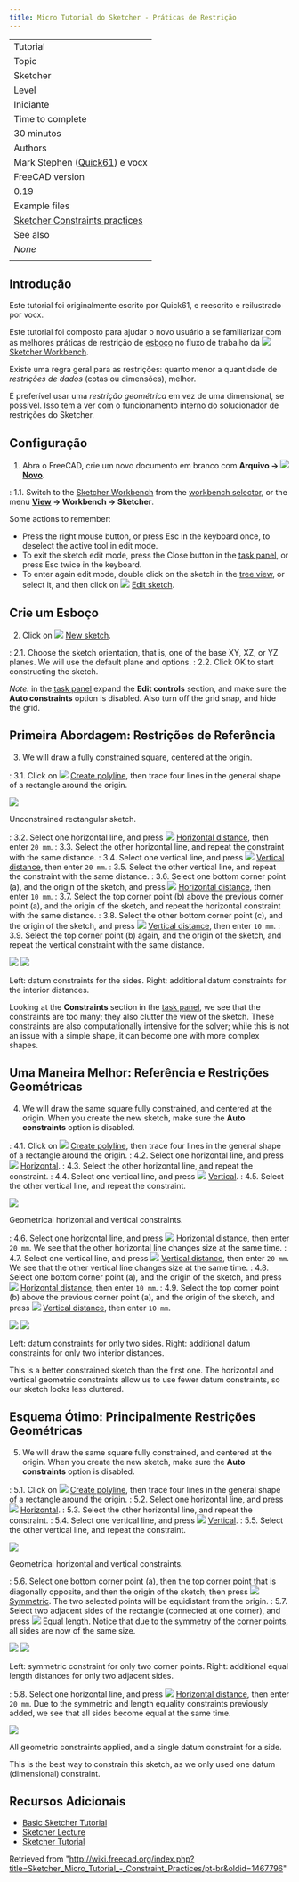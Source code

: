 ```yaml
---
title: Micro Tutorial do Sketcher - Práticas de Restrição
---
```

|  |
| --- |
| Tutorial |
| Topic |
| Sketcher |
| Level |
| Iniciante |
| Time to complete |
| 30 minutos |
| Authors |
| Mark Stephen ([Quick61](/User:Quick61 "User:Quick61")) e vocx |
| FreeCAD version |
| 0.19 |
| Example files |
| [Sketcher Constraints practices](https://forum.freecadweb.org/viewtopic.php?f=36&p=371659#p371659) |
| See also |
| *None* |
|  |

## Introdução

Este tutorial foi originalmente escrito por Quick61, e reescrito e reilustrado por vocx.

Este tutorial foi composto para ajudar o novo usuário a se familiarizar com as melhores práticas de restrição de [esboço](/Sketch "Sketch") no fluxo de trabalho da ![](/images/Workbench_Sketcher.svg) [Sketcher Workbench](/Sketcher_Workbench/pt-br "Sketcher Workbench/pt-br").

Existe uma regra geral para as restrições: quanto menor a quantidade de *restrições de dados* (cotas ou dimensões), melhor.

É preferível usar uma *restrição geométrica* em vez de uma dimensional, se possível. Isso tem a ver com o funcionamento interno do solucionador de restrições do Sketcher.

## Configuração

1. Abra o FreeCAD, crie um novo documento em branco com **Arquivo → ![](/images/Std_New.svg) [Novo](/Std_New "Std New")**.

:   1.1. Switch to the [Sketcher Workbench](/Sketcher_Workbench "Sketcher Workbench") from the [workbench selector](/Std_Workbench "Std Workbench"), or the menu **[View](/Std_View_Menu "Std View Menu") → Workbench → Sketcher**.

Some actions to remember:

* Press the right mouse button, or press Esc in the keyboard once, to deselect the active tool in edit mode.
* To exit the sketch edit mode, press the Close button in the [task panel](/Task_panel "Task panel"), or press Esc twice in the keyboard.
* To enter again edit mode, double click on the sketch in the [tree view](/Tree_view "Tree view"), or select it, and then click on ![](/images/Sketcher_EditSketch.svg) [Edit sketch](/Sketcher_EditSketch "Sketcher EditSketch").

## Crie um Esboço

2. Click on ![](/images/Sketcher_NewSketch.svg) [New sketch](/Sketcher_NewSketch "Sketcher NewSketch").

:   2.1. Choose the sketch orientation, that is, one of the base XY, XZ, or YZ planes. We will use the default plane and options.
:   2.2. Click OK to start constructing the sketch.

*Note:* in the [task panel](/Task_panel "Task panel") expand the **Edit controls** section, and make sure the **Auto constraints** option is disabled. Also turn off the grid snap, and hide the grid.

## Primeira Abordagem: Restrições de Referência

3. We will draw a fully constrained square, centered at the origin.

:   3.1. Click on ![](/images/Sketcher_CreatePolyline.svg) [Create polyline](/Sketcher_CreatePolyline "Sketcher CreatePolyline"), then trace four lines in the general shape of a rectangle around the origin.

![](/images/01a_Sk02_Sketcher_Rectangle_unconstrained.png)

Unconstrained rectangular sketch.

:   3.2. Select one horizontal line, and press ![](/images/Constraint_HorizontalDistance.svg) [Horizontal distance](/Sketcher_ConstrainDistanceX "Sketcher ConstrainDistanceX"), then enter `20 mm`.
:   3.3. Select the other horizontal line, and repeat the constraint with the same distance.
:   3.4. Select one vertical line, and press ![](/images/Constraint_VerticalDistance.svg) [Vertical distance](/Sketcher_ConstrainDistanceY "Sketcher ConstrainDistanceY"), then enter `20 mm`.
:   3.5. Select the other vertical line, and repeat the constraint with the same distance.
:   3.6. Select one bottom corner point (a), and the origin of the sketch, and press ![](/images/Constraint_HorizontalDistance.svg) [Horizontal distance](/Sketcher_ConstrainDistanceX "Sketcher ConstrainDistanceX"), then enter `10 mm`.
:   3.7. Select the top corner point (b) above the previous corner point (a), and the origin of the sketch, and repeat the horizontal constraint with the same distance.
:   3.8. Select the other bottom corner point (c), and the origin of the sketch, and press ![](/images/Constraint_VerticalDistance.svg) [Vertical distance](/Sketcher_ConstrainDistanceY "Sketcher ConstrainDistanceY"), then enter `10 mm`.
:   3.9. Select the top corner point (b) again, and the origin of the sketch, and repeat the vertical constraint with the same distance.

![](/images/01b_Sk02_Sketcher_Rectangle_constrained_lengths_1.png) ![](/images/01c_Sk02_Sketcher_Rectangle_constrained_lengths_2.png)

Left: datum constraints for the sides. Right: additional datum constraints for the interior distances.

Looking at the **Constraints** section in the [task panel](/Task_panel "Task panel"), we see that the constraints are too many; they also clutter the view of the sketch. These constraints are also computationally intensive for the solver; while this is not an issue with a simple shape, it can become one with more complex shapes.

## Uma Maneira Melhor: Referência e Restrições Geométricas

4. We will draw the same square fully constrained, and centered at the origin. When you create the new sketch, make sure the **Auto constraints** option is disabled.

:   4.1. Click on ![](/images/Sketcher_CreatePolyline.svg) [Create polyline](/Sketcher_CreatePolyline "Sketcher CreatePolyline"), then trace four lines in the general shape of a rectangle around the origin.
:   4.2. Select one horizontal line, and press ![](/images/Constraint_Horizontal.svg) [Horizontal](/Sketcher_ConstrainHorizontal "Sketcher ConstrainHorizontal").
:   4.3. Select the other horizontal line, and repeat the constraint.
:   4.4. Select one vertical line, and press ![](/images/Constraint_Vertical.svg) [Vertical](/Sketcher_ConstrainVertical "Sketcher ConstrainVertical").
:   4.5. Select the other vertical line, and repeat the constraint.

![](/images/02a_Sk02_Sketcher_Rectangle_constrained_horizontal-vertical.png)

Geometrical horizontal and vertical constraints.

:   4.6. Select one horizontal line, and press ![](/images/Constraint_HorizontalDistance.svg) [Horizontal distance](/Sketcher_ConstrainDistanceX "Sketcher ConstrainDistanceX"), then enter `20 mm`. We see that the other horizontal line changes size at the same time.
:   4.7. Select one vertical line, and press ![](/images/Constraint_VerticalDistance.svg) [Vertical distance](/Sketcher_ConstrainDistanceY "Sketcher ConstrainDistanceY"), then enter `20 mm`. We see that the other vertical line changes size at the same time.
:   4.8. Select one bottom corner point (a), and the origin of the sketch, and press ![](/images/Constraint_HorizontalDistance.svg) [Horizontal distance](/Sketcher_ConstrainDistanceX "Sketcher ConstrainDistanceX"), then enter `10 mm`.
:   4.9. Select the top corner point (b) above the previous corner point (a), and the origin of the sketch, and press ![](/images/Constraint_VerticalDistance.svg) [Vertical distance](/Sketcher_ConstrainDistanceY "Sketcher ConstrainDistanceY"), then enter `10 mm`.

![](/images/02b_Sk02_Sketcher_Rectangle_constrained_lengths_1.png) ![](/images/02c_Sk02_Sketcher_Rectangle_constrained_lengths_2.png)

Left: datum constraints for only two sides. Right: additional datum constraints for only two interior distances.

This is a better constrained sketch than the first one. The horizontal and vertical geometric constraints allow us to use fewer datum constraints, so our sketch looks less cluttered.

## Esquema Ótimo: Principalmente Restrições Geométricas

5. We will draw the same square fully constrained, and centered at the origin. When you create the new sketch, make sure the **Auto constraints** option is disabled.

:   5.1. Click on ![](/images/Sketcher_CreatePolyline.svg) [Create polyline](/Sketcher_CreatePolyline "Sketcher CreatePolyline"), then trace four lines in the general shape of a rectangle around the origin.
:   5.2. Select one horizontal line, and press ![](/images/Constraint_Horizontal.svg) [Horizontal](/Sketcher_ConstrainHorizontal "Sketcher ConstrainHorizontal").
:   5.3. Select the other horizontal line, and repeat the constraint.
:   5.4. Select one vertical line, and press ![](/images/Constraint_Vertical.svg) [Vertical](/Sketcher_ConstrainVertical "Sketcher ConstrainVertical").
:   5.5. Select the other vertical line, and repeat the constraint.

![](/images/03a_Sk02_Sketcher_Rectangle_constrained_horizontal-vertical.png)

Geometrical horizontal and vertical constraints.

:   5.6. Select one bottom corner point (a), then the top corner point that is diagonally opposite, and then the origin of the sketch; then press ![](/images/Constraint_Symmetric.svg) [Symmetric](/Sketcher_ConstrainSymmetric "Sketcher ConstrainSymmetric"). The two selected points will be equidistant from the origin.
:   5.7. Select two adjacent sides of the rectangle (connected at one corner), and press ![](/images/Constraint_EqualLength.svg) [Equal length](/Sketcher_ConstrainEqual "Sketcher ConstrainEqual"). Notice that due to the symmetry of the corner points, all sides are now of the same size.

![](/images/03b_Sk02_Sketcher_Rectangle_constrained_symmetric.png) ![](/images/03c_Sk02_Sketcher_Rectangle_constrained_equal_length.png)

Left: symmetric constraint for only two corner points. Right: additional equal length distances for only two adjacent sides.

:   5.8. Select one horizontal line, and press ![](/images/Constraint_HorizontalDistance.svg) [Horizontal distance](/Sketcher_ConstrainDistanceX "Sketcher ConstrainDistanceX"), then enter `20 mm`. Due to the symmetric and length equality constraints previously added, we see that all sides become equal at the same time.

![](/images/03d_Sk02_Sketcher_Rectangle_constrained_length.png)

All geometric constraints applied, and a single datum constraint for a side.

This is the best way to constrain this sketch, as we only used one datum (dimensional) constraint.

## Recursos Adicionais

* [Basic Sketcher Tutorial](/Basic_Sketcher_Tutorial "Basic Sketcher Tutorial")
* [Sketcher Lecture](/Sketcher_Lecture "Sketcher Lecture")
* [Sketcher Tutorial](/Sketcher_Tutorial "Sketcher Tutorial")

Retrieved from "<http://wiki.freecad.org/index.php?title=Sketcher_Micro_Tutorial_-_Constraint_Practices/pt-br&oldid=1467796>"